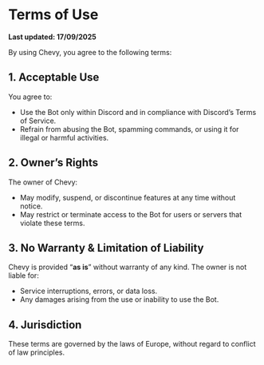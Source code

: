 # Terms of Use

**Last updated: 17/09/2025**

By using Chevy, you agree to the following terms:

## 1. Acceptable Use

You agree to:

- Use the Bot only within Discord and in compliance with Discord’s Terms of Service.
- Refrain from abusing the Bot, spamming commands, or using it for illegal or harmful activities.

## 2. Owner’s Rights

The owner of Chevy:

- May modify, suspend, or discontinue features at any time without notice.
- May restrict or terminate access to the Bot for users or servers that violate these terms.

## 3. No Warranty & Limitation of Liability

Chevy is provided “**as is**” without warranty of any kind.
The owner is not liable for:

- Service interruptions, errors, or data loss.
- Any damages arising from the use or inability to use the Bot.

## 4. Jurisdiction

These terms are governed by the laws of Europe, without regard to conflict of law principles.

